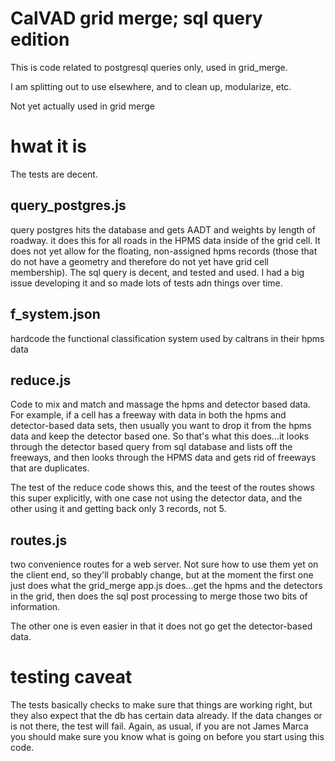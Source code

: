 # CalVAD grid merge; sql query edition

This is code related to postgresql queries only, used in grid_merge.

I am splitting out to use elsewhere, and to clean up, modularize, etc.

Not yet actually used in grid merge


# hwat it is

The tests are decent.

## query_postgres.js

query postgres hits the database and gets AADT and weights by length
of roadway.  it does this for all roads in the HPMS data inside of the
grid cell.  It does not yet allow for the floating,  non-assigned hpms
records (those that do not have a geometry and therefore do not yet
have grid cell membership).  The sql query is decent, and tested and
used.  I had a big issue developing it and so made lots of tests adn
things over time.

## f_system.json

hardcode the functional classification system used by caltrans in
their hpms data

## reduce.js

Code to mix and match and massage the hpms and detector based data.
For example, if a cell has a freeway with data in both the hpms and
detector-based data sets, then usually you want to drop it from the
hpms data and keep the detector based one.  So that's what this
does...it looks through the detector based query from sql database and
lists off the freeways, and then looks through the HPMS data and gets
rid of freeways that are duplicates.

The test of the reduce code shows this, and the teest of the routes
shows this super explicitly, with one case not using the detector
data, and the other using it and getting back only 3 records, not 5.

## routes.js

two convenience routes for a web server.  Not sure how to use them yet
on the client end, so they'll probably change, but at the moment the
first one just does what the grid_merge app.js does...get the hpms and
the detectors in the grid, then does the sql post processing to merge
those two bits of information.

The other one is even easier in that it does not go get the
detector-based data.

# testing caveat

The tests basically checks to make sure that things are working right,
but they also expect that the db has certain data already.  If the
data changes or is not there, the test will fail.  Again, as usual, if
you are not James Marca you should make sure you know what is going on
before you start using this code.
